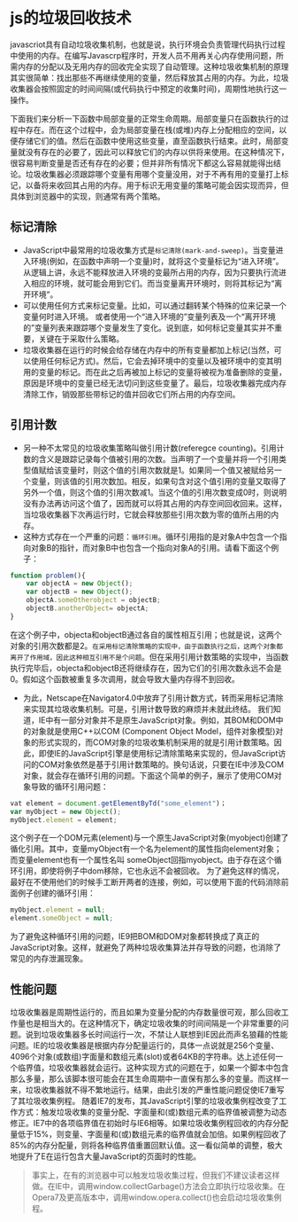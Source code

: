# js的垃圾回收技术

javascriot具有自动垃圾收集机制，也就是说，执行环境会负责管理代码执行过程中使用的内存。在编写Javascrp程序时，开发人员不用再关心内存使用问题，所需内存的分配以及无用内存的回收完全实现了自动管理。这种垃圾收集机制的原理其实很简单：找出那些不再继续使用的变量，然后释放其占用的内存。为此，垃圾收集器会按照固定的时间间隔(或代码执行中预定的收集时间)，周期性地执行这一操作。

下面我们来分析一下函数中局部变量的正常生命周期。局部变量只在函数执行的过程中存在。而在这个过程中，会为局部变量在栈(或堆)内存上分配相应的空间，以便存储它们的值。然后在函数中使用这些变量，直至函数执行结束。此时，局部变量就没有存在的必要了，因此可以释放它们的内存以供将来使用。在这种情况下，很容易判断变量是否还有存在的必要；但并非所有情况下都这么容易就能得出结论。垃圾收集器必须跟踪哪个变量有用哪个变量没用，对于不再有用的变量打上标记，以备将来收回其占用的内存。用于标识无用变量的策略可能会因实现而异，但具体到浏览器中的实现，则通常有两个策略。

## 标记清除
- JavaScript中最常用的垃圾收集方式是`标记清除(mark-and-sweep)`。当变量进入环境(例如，在函数中声明一个变量)时，就将这个变量标记为“进入环境”。从逻辑上讲，永远不能释放进入环境的变最所占用的内存，因为只要执行流进入相应的环境，就可能会用到它们。而当变量离开环境时，则将其标记为“离开环境”。
- 可以使用任何方式来标记变量。比如，可以通过翻转某个特殊的位来记录一个变量何时进入环境。
或者使用一个“进入环境的”变量列表及一个“离开环境的”变量列表来跟踪哪个变量发生了变化。说到底，如何标记变量其实并不重要，关键在于采取什么策略。
- 垃圾收集器在运行的时候会给存储在内存中的所有变量都加上标记(当然，可以使用任何标记方式)。然后，它会去掉环境中的变量以及被环境中的变其明用的变量的标记。而在此之后再被加上标记的变量将被视为准备删除的变量，原因是环境中的变量已经无法切问到这些变量了。最后，垃圾收集器完成内存清除工作，销毁那些带标记的值并回收它们所占用的内存空间。

## 引用计数
- 另一种不太常见的垃圾收集策略叫做引用计数(referegce counting)。引用计数的含义是跟踪记录每个值被引用的次数。当声明了一个变量并将一个引用类型值赋给该变量时，则这个值的引用次数就是1。如果同一个值又被赋给另一个变量，则该值的引用次数加。相反，如果句含对这个值引用的变量又取得了另外一个值，则这个值的引用次数减1。当这个值的引用次数变成0时，则说明没有办法再访问这个值了，因而就可以将其占用的内存空间回收回来。这样，当垃圾收集器下次再运行时，它就会释放那些引用次数为零的值所占用的内存。
- 这种方式存在一个严重的问题：`循环引用`。循环引用指的是对象A中包含一个指向对象B的指针，而对象B中也包含一个指向对象A的引用。请看下面这个例子：
```js
function problem(){
    var objectA = new Object();
    var objectB = new Object();
    objectA.someOtherobject = objectB;
    objectB.anotherObject= objectA;
}
```
在这个例子中，objecta和objectB通过各自的属性相互引用；也就是说，这两个对象的引用次数都是2。`在采用标记清除策略的实现中，由于函数执行之后，这两个对象都离开了作用域，因此这种相互引用不是个问题`。但在采用引用计数策略的实现中，当函数执行完毕后，objecta和objectB还将继续存在，因为它们的引用次数永远不会是0。假如这个函数被重复多次调用，就会导致大量内存得不到回收。
- 为此，Netscape在Navigator4.0中放弃了引用计数方式，转而采用标记清除来实现其垃圾收集机制。可是，引用计数导致的麻烦并未就此终结。
我们知道，IE中有一部分对象并不是原生JavaScript对象。例如，其BOM和DOM中的对象就是使用C++以COM (Component Object Model，组件对象模型)对象的形式实现的，而COM对象的垃圾收集机制采用的就是引用计数策略。因此，即使IE的JavaScript引擎是使用标记清除策略来实现的，但JavaScript访问的COM对象依然是基于引用计数策略的。换句话说，只要在IE中涉及COM对象，就会存在循环引用的问题。下面这个简单的例子，展示了使用COM对象导致的循环引用问题：
```js
vat element = document.getElementByTd("some_element")；
var myObject = new Object();
myObject.element = element;
```
这个例子在一个DOM元素(element)与一个原生JavaScript对象(myobject)创建了循化引用。其中，变量myObject有一个名为element的属性指向element对象；而变量element也有一个属性名叫 someObject回指myobject。由于存在这个循环引用，即使将例子中dom移除，它也永远不会被回收。
为了避免这样的情况，最好在不使用他们的时候手工断开两者的连接，例如，可以使用下面的代码消除前面例子创建的循环引用：
```js
myObject.element = null;
element.someObject = null;
```
为了避免这种循环引用的问题，IE9把BOM和DOM对象都转换成了真正的JavaScript对象。这样，就避免了两种垃圾收集算法并存导致的问题，也消除了常见的内存泄漏现象。

## 性能问题
垃圾收集器是周期性运行的，而且如果为变量分配的内存数量很可观，那么回收工作量也是相当大的。在这种情况下，确定垃圾收集的时间间隔是一个非常重要的问题。说到垃圾收集器多长时间运行一次，不禁让人联想到IE因此而声名狼藉的性能问题。IE的垃圾收集器是根据内存分配量运行的，具体一点说就是256个变量、4096个对象(或数组)字面量和数组元素(slot)或者64KB的字符串。达上述任何一个临界值，垃圾收集器就会运行。这种实现方式的问题在于，如果一个脚本中包含那么多量，那么该脚本很可能会在其生命周期中一直保有那么多的变量。而这样一来，垃圾收集器就不得不繁地运行。结果，由此引发的严重性能问题促使IE7重写了其垃圾收集例程。
随着IE7的发布，其JavaScript引擎的垃圾收集例程改变了工作方式：触发垃圾收集的变量分配、字面量和(或)数组元素的临界值被调整为动态修正。IE7中的各项临界值在初始时与IE6相等。如果垃圾收集例程回收的内存分配量低于15%，则变量、字面量和(或)数组元素的临界值就会加倍。如果例程回收了85%的内存分配量，则将各种临界值重置回默认值。这一看似简单的调整，极大地提升了E在运行包含大量JavaScript的页面时的性能。

> 事实上，在有的浏览器中可以触发垃圾收集过程，但我们不建议读者这样做。在IE中，调用window.collectGarbage()方法会立即执行垃圾收集。在Opera7及更高版本中，调用window.opera.collect()也会启动垃圾收集例程。